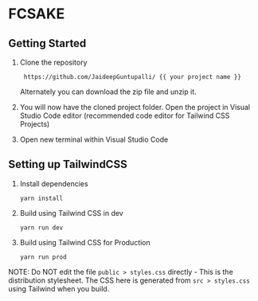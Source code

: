 # FCSAKE

## Getting Started

1.  Clone the repository

         https://github.com/JaideepGuntupalli/ {{ your project name }}

    Alternately you can download the zip file and unzip it.

2.  You will now have the cloned project folder. Open the project in
    Visual Studio Code editor (recommended code editor for Tailwind CSS
    Projects)

3.  Open new terminal within Visual Studio Code

## Setting up TailwindCSS

1.  Install dependencies

        yarn install

2.  Build using Tailwind CSS in dev

        yarn run dev

3.  Build using Tailwind CSS for Production

        yarn run prod

NOTE: Do NOT edit the file `public > styles.css` directly - This is the distribution stylesheet. The CSS here is generated from `src > styles.css` using Tailwind when you build.
